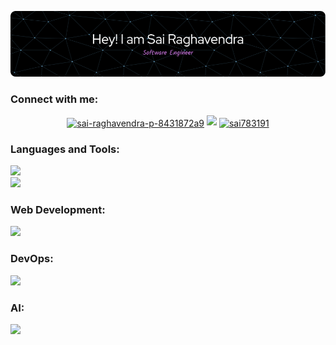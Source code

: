 ![Header](./github-header-image.png)

<h3 align="left">Connect with me:</h3>
<p align="center">
<a href="https://linkedin.com/in/sai-raghavendra-p-8431872a9" target="blank"><img align="center" src="https://img.shields.io/badge/LinkedIn-0077B5?style=for-the-badge&logo=linkedin&logoColor=white" alt="sai-raghavendra-p-8431872a9" height="30" width="40" /></a>
<a href="https://www.codechef.com/users/raghavendrarq" target="blank"><img src="https://img.shields.io/badge/-CodeChef-5B4638?style=for-the-badge&logo=CodeChef&logoColor=white" /></a>
<a href="https://www.leetcode.com/sai783191" target="blank"><img align="center" src="https://img.shields.io/badge/-LeetCode-FFA116?style=for-the-badge&logo=LeetCode&logoColor=black" alt="sai783191" height="30" width="40" /></a>
</p>

<h3 align="left">Languages and Tools:</h3>
<!-- ![My Skills](https://skillicons.dev/icons?i=html,css,js)
![My Skills](https://skillicons.dev/icons?i=nodejs,bun,express&theme=light)
![My Skills](https://skillicons.dev/icons?i=cpp,python,go,rust,solidity&theme=light)
![My Skills](https://skillicons.dev/icons?i=clion,pycharm,vscode,figma)
![My Skills](https://skillicons.dev/icons?i=git,github,arch,docker,kubernetes)
 -->
<p>
    <img src="https://skillicons.dev/icons?i=cpp,python,go,rust,solidity,html,css,js,ts" /> <br/>
    <img src="https://skillicons.dev/icons?i=clion,pycharm,vscode,figma" />
</p>
<h3 align="left">Web Development:</h3>
<p>
    <img src="https://skillicons.dev/icons?i=nodejs,bun,express,mongodb,mysql,nginx,postman,prisma&theme=light" />
</p>
<h3 align="left">DevOps:</h3>
<p>
    <img src="https://skillicons.dev/icons?i=git,github,arch,docker,kubernetes,aws" />
</p>
<h3 align="left">AI:</h3>
<p>
    <img src="https://skillicons.dev/icons?i=sklearn,tensorflow&theme=light" />
</p>
